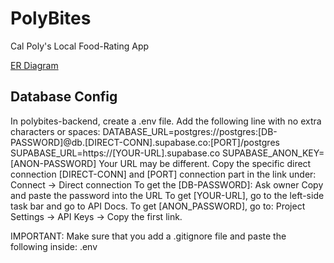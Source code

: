 # PolyBites
Cal Poly's Local Food-Rating App

[ER Diagram](https://lucid.app/lucidchart/ad2813b3-f982-40c2-aa4c-77191e8797b9/edit?viewport_loc=185%2C-109%2C2331%2C1015%2C0_0&invitationId=inv_e40c3701-01f5-4a56-b124-3bbf4631b53e)


## Database Config
In polybites-backend, create a .env file. Add the following line with no extra characters or spaces:
DATABASE_URL=postgres://postgres:[DB-PASSWORD]@db.[DIRECT-CONN].supabase.co:[PORT]/postgres
SUPABASE_URL=https://[YOUR-URL].supabase.co
SUPABASE_ANON_KEY=[ANON-PASSWORD]
Your URL may be different. Copy the specific direct connection [DIRECT-CONN]  and [PORT] 
connection part in the link under:
Connect -> Direct connection
To get the [DB-PASSWORD]:
Ask owner
Copy and paste the password into the URL
To get [YOUR-URL], go to the left-side task bar and go to API Docs.
To get [ANON_PASSWORD], go to:
Project Settings -> API Keys -> Copy the first link.

IMPORTANT: Make sure that you add a .gitignore file and paste the following inside:
.env
